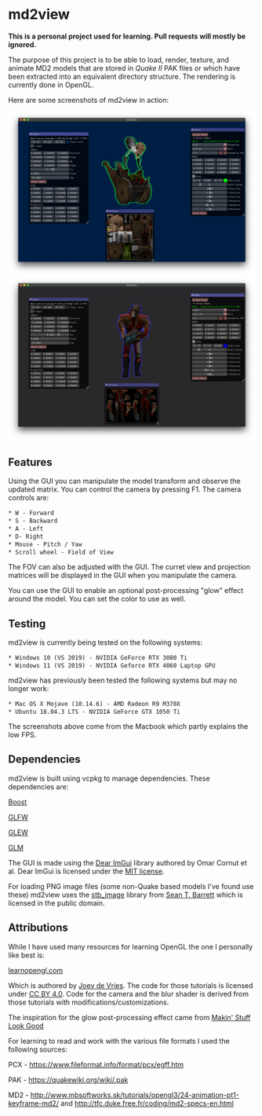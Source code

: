 # md2view
**This is a personal project used for learning. Pull requests will mostly be ignored.**

The purpose of this project is to be able to load, render, texture, and animate
MD2 models that are stored in *Quake II* PAK files or which have been extracted into
an equivalent directory structure. The rendering is currently done in OpenGL.

Here are some screenshots of md2view in action:

![Example 1](docs/screenshot1.png)
![Example 2](docs/screenshot2.png)

## Features

Using the GUI you can manipulate the model transform and observe the updated matrix.
You can control the camera by pressing F1. The camera controls are:

    * W - Forward
    * S - Backward
    * A - Left
    * D- Right
    * Mouse - Pitch / Yaw
    * Scroll wheel - Field of View

The FOV can also be adjusted with the GUI. The curret view and projection matrices
will be displayed in the GUI when you manipulate the camera.

You can use the GUI to enable an optional post-processing "glow" effect around the
model. You can set the color to use as well.

## Testing

md2view is currently being tested on the following systems:

    * Windows 10 (VS 2019) - NVIDIA GeForce RTX 3080 Ti
    * Windows 11 (VS 2019) - NVIDIA Geforce RTX 4060 Laptop GPU

md2view has previously been tested the following systems but may no longer work:

    * Mac OS X Mojave (10.14.6) - AMD Radeon R9 M370X
    * Ubuntu 18.04.3 LTS - NVIDIA GeForce GTX 1050 Ti

The screenshots above come from the Macbook which partly explains the low FPS.

## Dependencies

md2view is built using vcpkg to manage dependencies. These dependencies are:

[Boost](https://www.boost.org/)

[GLFW](https://www.glfw.org/) 

[GLEW](http://glew.sourceforge.net/) 

[GLM](https://glm.g-truc.net/0.9.9/index.html) 

The GUI is made using the [Dear ImGui](https://github.com/ocornut/imgui) library
authored by Omar Cornut et al. Dear ImGui is licensed under the [MIT license](src/imgui/LICENSE).

For loading PNG image files (some non-Quake based models I've found use these) md2view
uses the [stb_image](https://github.com/nothings/stb) library from
[Sean T. Barrett](https://twitter.com/nothings) which is licensed in the public domain.

## Attributions

While I have used many resources for learning OpenGL the one I personally like best is:

[learnopengl.com](https://www.learnopengl.com)

Which is authored by [Joey de Vries](https://twitter.com/JoeyDeVriez).
The code for those tutorials is licensed under [CC BY 4.0](https://creativecommons.org/licenses/by-nc/4.0/legalcode).
Code for the camera and the blur shader is derived from those tutorials with modifications/customizations.

The inspiration for the glow post-processing effect came from [Makin' Stuff Look Good](https://www.youtube.com/watch?v=SMLbbi8oaO8)

For learning to read and work with the various file formats I used the following sources:

PCX - <https://www.fileformat.info/format/pcx/egff.htm>

PAK - <https://quakewiki.org/wiki/.pak>

MD2 - <http://www.mbsoftworks.sk/tutorials/opengl3/24-animation-pt1-keyframe-md2/> and <http://tfc.duke.free.fr/coding/md2-specs-en.html>
